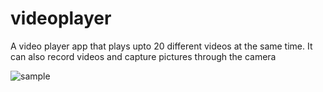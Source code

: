 # videoplayer

A video player app that plays upto 20 different videos at the same time. It can also record videos and capture pictures through the camera



![sample](https://github.com/Parthiee/Flutter-Assignment/assets/100670393/a57437f8-1b74-4fa4-86eb-a3a2ee1d8449)

